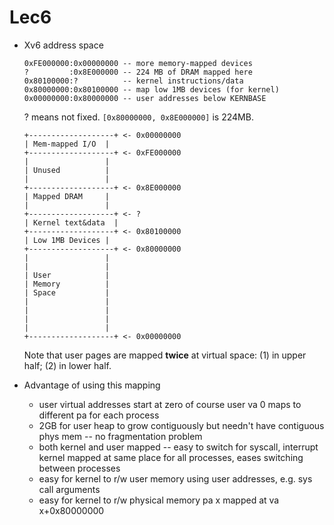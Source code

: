 # Lec6

- Xv6 address space

  ```
  0xFE000000:0x00000000 -- more memory-mapped devices
  ?         :0x8E000000 -- 224 MB of DRAM mapped here
  0x80100000:?          -- kernel instructions/data
  0x80000000:0x80100000 -- map low 1MB devices (for kernel)
  0x00000000:0x80000000 -- user addresses below KERNBASE
  ```

  ? means not fixed. `[0x80000000, 0x8E000000]` is 224MB.

  ```
  +-------------------+ <- 0x00000000
  |	Mem-mapped I/O  |
  +-------------------+ <- 0xFE000000
  |					|
  |	Unused			|
  |					|
  +-------------------+ <- 0x8E000000
  | Mapped DRAM		|
  |					|
  +-------------------+ <- ?
  | Kernel text&data  |
  +-------------------+ <- 0x80100000
  |	Low 1MB	Devices |
  +-------------------+ <- 0x80000000
  |					|
  |					|
  |	User			|
  |	Memory			|
  |	Space			|
  |					|
  |					|
  |					|
  |					|
  +-------------------+ <- 0x00000000
  ```

  Note that user pages are mapped **twice** at virtual space: (1) in upper half; (2) in lower half.

- Advantage of using this mapping
  - user virtual addresses start at zero
        of course user va 0 maps to different pa for each process
  - 2GB for user heap to grow contiguously
        but needn't have contiguous phys mem -- no fragmentation problem
  - both kernel and user mapped -- easy to switch for syscall, interrupt
      kernel mapped at same place for all processes, eases switching between processes
  - easy for kernel to r/w user memory
        using user addresses, e.g. sys call arguments
  - easy for kernel to r/w physical memory
        pa x mapped at va x+0x80000000